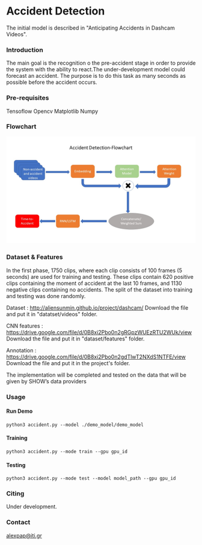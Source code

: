 # Accident Detection
The initial model is described in "Anticipating Accidents in Dashcam Videos".

### Introduction

The main goal is the recognition o the pre-accident stage in order to provide the system with the ability to react.The under-development model
could forecast an accident. The purpose is to do this task as many seconds as possible before the accident occurs.

### Pre-requisites

Tensoflow 
Opencv 
Matplotlib
Numpy

### Flowchart
![Alt text](./img/flowchart.jpg "Optional title")


### Dataset & Features

In the first phase, 1750 clips, where each clip consists of 100 frames (5 seconds) are used 
for training and testing. These clips contain 620 positive clips containing the
moment of accident at the last 10 frames, and 1130 negative clips containing
no accidents. The split of the dataset into training and testing was done randomly.

Dataset : http://aliensunmin.github.io/project/dashcam/ 
Download the file and put it in "datatset/videos" folder.

CNN features : https://drive.google.com/file/d/0B8xi2Pbo0n2gRGpzWUEzRTU2WUk/view 
Download the file and put it in "dataset/features" folder.

Annotation : https://drive.google.com/file/d/0B8xi2Pbo0n2gdTlwT2NXdS1NTFE/view
Download the file and put it in the project's folder.

The implementation will be completed and tested 
on the data that will be given by SHOW’s data providers
### Usage

#### Run Demo
```
python3 accident.py --model ./demo_model/demo_model
```

#### Training
```
python3 accident.py --mode train --gpu gpu_id
```

#### Testing
```
python3 accident.py --mode test --model model_path --gpu gpu_id
```

### Citing

Under development.

### Contact
alexpap@iti.gr
